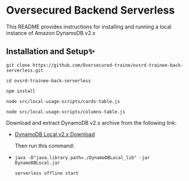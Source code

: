 # Oversecured Backend Serverless
This README provides instructions for installing and running a local instance of Amazon DynamoDB v2.x

## Installation and Setup✨

    git clone https://github.com/Oversecured-traine/ovsrd-trainee-back-serverless.git
    
    cd ovsrd-trainee-back-serverless
	
	npm install
	
	node src/local-usage-scripts/cards-table.js

	node src/local-usage-scripts/columns-table.js

Download and extract DynamoDB v2.x archive from the following link:

-   [DynamoDB Local v2.x Download](https://dynamodb.amazonaws.com/dynamodb-local.zip) 

	Then run this command:
- `java -D"java.library.path=./DynamoDBLocal_lib" -jar DynamoDBLocal.jar`

	
	 `serverless offline start  `

